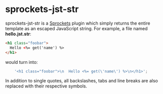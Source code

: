 # sprockets-jst-str

sprockets-jst-str is a [Sprockets](https://github.com/sstephenson/sprockets) plugin which simply returns the entire template as an escaped JavaScript string. For example, a file named __hello.jst.str__:

```html
<h1 class="foobar">
  Hello <%= get('name') %>
</h1>
```

would turn into:

```js
    '<h1 class="foobar">\n  Hello <%= get(\'name\') %>\n</h1>';
```

In addition to single quotes, all backslashes, tabs and line breaks are also replaced with their respective symbols.
